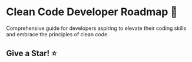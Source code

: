 # Clean Code Developer Roadmap 🚀
Comprehensive guide for developers aspiring to elevate their coding skills and embrace the principles of clean code.


## Give a Star! ⭐
